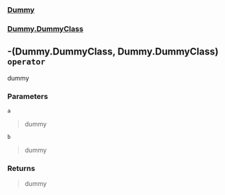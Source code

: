 ### [Dummy](./Dummy.md 'Dummy')
### [Dummy.DummyClass](./Dummy-DummyClass.md 'Dummy.DummyClass')
## -(Dummy.DummyClass, Dummy.DummyClass) `operator`
dummy
### Parameters

<a name='Dummy-DummyClass-op_Subtraction(Dummy-DummyClass-_Dummy-DummyClass)-a'></a>
`a`
>dummy

<a name='Dummy-DummyClass-op_Subtraction(Dummy-DummyClass-_Dummy-DummyClass)-b'></a>
`b`
>dummy
### Returns
>dummy
